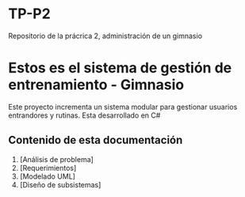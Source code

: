 # TP-P2
Repositorio de la prácrica 2, administración de un gimnasio

# Estos es el sistema de gestión de entrenamiento - Gimnasio
Este proyecto incrementa un sistema modular para gestionar usuarios entrandores y rutinas. Esta desarrollado en C#

## Contenido de esta documentación
1. [Análisis de problema]
2. [Requerimientos]
3. [Modelado UML]
4. [Diseño de subsistemas]
